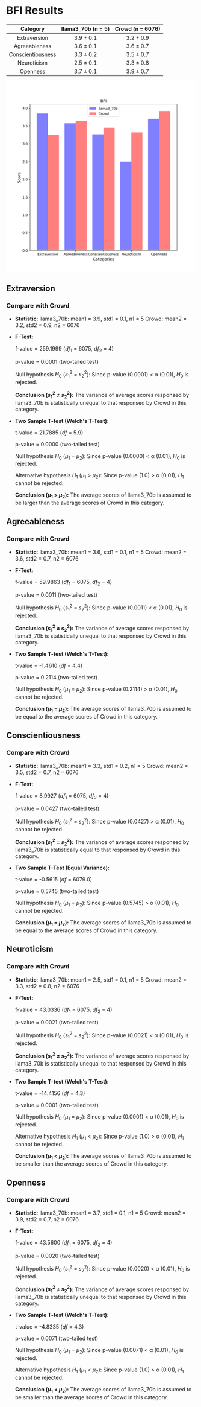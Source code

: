 # BFI Results

| Category | llama3_70b (n = 5) | Crowd (n = 6076) |
| :---: | :---: | :---: |
| Extraversion | 3.9 $\pm$ 0.1 | 3.2 $\pm$ 0.9 | 
| Agreeableness | 3.6 $\pm$ 0.1 | 3.6 $\pm$ 0.7 | 
| Conscientiousness | 3.3 $\pm$ 0.2 | 3.5 $\pm$ 0.7 | 
| Neuroticism | 2.5 $\pm$ 0.1 | 3.3 $\pm$ 0.8 | 
| Openness | 3.7 $\pm$ 0.1 | 3.9 $\pm$ 0.7 | 


![Bar Chart](figures/8b_prompt_chat_sft_xx0xx-BFI.png "Bar Chart of llama3_70b on BFI")

## Extraversion
### Compare with Crowd

- **Statistic**:
llama3_70b:	mean1 = 3.9,	std1 = 0.1,	n1 = 5
Crowd:	mean2 = 3.2,	std2 = 0.9,	n2 = 6076

- **F-Test:**

	f-value = 259.1999	($df_1$ = 6075, $df_2$ = 4)

	p-value = 0.0001	(two-tailed test)

	Null hypothesis $H_0$ ($s_1^2$ = $s_2^2$): 	Since p-value (0.0001) < α (0.01), $H_0$ is rejected.

	**Conclusion ($s_1^2$ ≠ $s_2^2$):** The variance of average scores responsed by llama3_70b is statistically unequal to that responsed by Crowd in this category.

- **Two Sample T-test (Welch's T-Test):**

	t-value = 21.7885	($df$ = 5.9)

	p-value = 0.0000	(two-tailed test)

	Null hypothesis $H_0$ ($µ_1$ = $µ_2$): Since p-value (0.0000) < α (0.01), $H_0$ is rejected.

	Alternative hypothesis $H_1$ ($µ_1$ > $µ_2$): 	Since p-value (1.0) > α (0.01), $H_1$ cannot be rejected.

	**Conclusion ($µ_1$ > $µ_2$):** The average scores of llama3_70b is assumed to be larger than the average scores of Crowd in this category.

## Agreeableness
### Compare with Crowd

- **Statistic**:
llama3_70b:	mean1 = 3.6,	std1 = 0.1,	n1 = 5
Crowd:	mean2 = 3.6,	std2 = 0.7,	n2 = 6076

- **F-Test:**

	f-value = 59.9863	($df_1$ = 6075, $df_2$ = 4)

	p-value = 0.0011	(two-tailed test)

	Null hypothesis $H_0$ ($s_1^2$ = $s_2^2$): 	Since p-value (0.0011) < α (0.01), $H_0$ is rejected.

	**Conclusion ($s_1^2$ ≠ $s_2^2$):** The variance of average scores responsed by llama3_70b is statistically unequal to that responsed by Crowd in this category.

- **Two Sample T-test (Welch's T-Test):**

	t-value = -1.4610	($df$ = 4.4)

	p-value = 0.2114	(two-tailed test)

	Null hypothesis $H_0$ ($µ_1$ = $µ_2$): 	Since p-value (0.2114) > α (0.01), $H_0$ cannot be rejected.

	**Conclusion ($µ_1$ = $µ_2$):** The average scores of llama3_70b is assumed to be equal to the average scores of Crowd in this category.

## Conscientiousness
### Compare with Crowd

- **Statistic**:
llama3_70b:	mean1 = 3.3,	std1 = 0.2,	n1 = 5
Crowd:	mean2 = 3.5,	std2 = 0.7,	n2 = 6076

- **F-Test:**

	f-value = 8.9927	($df_1$ = 6075, $df_2$ = 4)

	p-value = 0.0427	(two-tailed test)

	Null hypothesis $H_0$ ($s_1^2$ = $s_2^2$): 	Since p-value (0.0427) > α (0.01), $H_0$ cannot be rejected.

	**Conclusion ($s_1^2$ = $s_2^2$):** The variance of average scores responsed by llama3_70b is statistically equal to that responsed by Crowd in this category.

- **Two Sample T-Test (Equal Variance):**

	t-value = -0.5615	($df$ = 6079.0)

	p-value = 0.5745	(two-tailed test)

	Null hypothesis $H_0$ ($µ_1$ = $µ_2$): 	Since p-value (0.5745) > α (0.01), $H_0$ cannot be rejected.

	**Conclusion ($µ_1$ = $µ_2$):** The average scores of llama3_70b is assumed to be equal to the average scores of Crowd in this category.

## Neuroticism
### Compare with Crowd

- **Statistic**:
llama3_70b:	mean1 = 2.5,	std1 = 0.1,	n1 = 5
Crowd:	mean2 = 3.3,	std2 = 0.8,	n2 = 6076

- **F-Test:**

	f-value = 43.0336	($df_1$ = 6075, $df_2$ = 4)

	p-value = 0.0021	(two-tailed test)

	Null hypothesis $H_0$ ($s_1^2$ = $s_2^2$): 	Since p-value (0.0021) < α (0.01), $H_0$ is rejected.

	**Conclusion ($s_1^2$ ≠ $s_2^2$):** The variance of average scores responsed by llama3_70b is statistically unequal to that responsed by Crowd in this category.

- **Two Sample T-test (Welch's T-Test):**

	t-value = -14.4156	($df$ = 4.3)

	p-value = 0.0001	(two-tailed test)

	Null hypothesis $H_0$ ($µ_1$ = $µ_2$): Since p-value (0.0001) < α (0.01), $H_0$ is rejected.

	Alternative hypothesis $H_1$ ($µ_1$ < $µ_2$): 	Since p-value (1.0) > α (0.01), $H_1$ cannot be rejected.

	**Conclusion ($µ_1$ < $µ_2$):** The average scores of llama3_70b is assumed to be smaller than the average scores of Crowd in this category.

## Openness
### Compare with Crowd

- **Statistic**:
llama3_70b:	mean1 = 3.7,	std1 = 0.1,	n1 = 5
Crowd:	mean2 = 3.9,	std2 = 0.7,	n2 = 6076

- **F-Test:**

	f-value = 43.5600	($df_1$ = 6075, $df_2$ = 4)

	p-value = 0.0020	(two-tailed test)

	Null hypothesis $H_0$ ($s_1^2$ = $s_2^2$): 	Since p-value (0.0020) < α (0.01), $H_0$ is rejected.

	**Conclusion ($s_1^2$ ≠ $s_2^2$):** The variance of average scores responsed by llama3_70b is statistically unequal to that responsed by Crowd in this category.

- **Two Sample T-test (Welch's T-Test):**

	t-value = -4.8335	($df$ = 4.3)

	p-value = 0.0071	(two-tailed test)

	Null hypothesis $H_0$ ($µ_1$ = $µ_2$): Since p-value (0.0071) < α (0.01), $H_0$ is rejected.

	Alternative hypothesis $H_1$ ($µ_1$ < $µ_2$): 	Since p-value (1.0) > α (0.01), $H_1$ cannot be rejected.

	**Conclusion ($µ_1$ < $µ_2$):** The average scores of llama3_70b is assumed to be smaller than the average scores of Crowd in this category.

